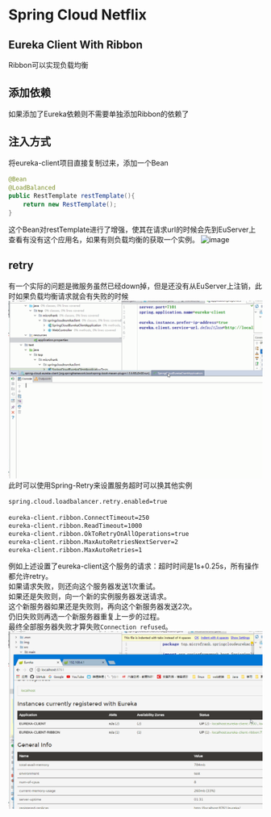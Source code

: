 # Spring Cloud Netflix
## Eureka Client With Ribbon
Ribbon可以实现负载均衡
## 添加依赖
如果添加了Eureka依赖则不需要单独添加Ribbon的依赖了
## 注入方式
将eureka-client项目直接复制过来，添加一个Bean
```java
@Bean
@LoadBalanced
public RestTemplate restTemplate(){
	return new RestTemplate();
}
```
这个Bean对restTemplate进行了增强，使其在请求url的时候会先到EuServer上查看有没有这个应用名，如果有则负载均衡的获取一个实例。
![image](img/ribbon.gif)
## retry
有一个实际的问题是微服务虽然已经down掉，但是还没有从EuServer上注销，此时如果负载均衡请求就会有失败的时候
![image](img/ribbon2.gif)
此时可以使用Spring-Retry来设置服务超时可以换其他实例
```
spring.cloud.loadbalancer.retry.enabled=true

eureka-client.ribbon.ConnectTimeout=250
eureka-client.ribbon.ReadTimeout=1000
eureka-client.ribbon.OkToRetryOnAllOperations=true
eureka-client.ribbon.MaxAutoRetriesNextServer=2
eureka-client.ribbon.MaxAutoRetries=1

```
例如上述设置了eureka-client这个服务的请求：超时时间是1s+0.25s，所有操作都允许retry。  
如果请求失败，则还向这个服务器发送1次重试。  
如果还是失败则，向一个新的实例服务器发送请求。   
这个新服务器如果还是失败则，再向这个新服务器发送2次。  
仍旧失败则再选一个新服务器重复上一步的过程。   
最终全部服务器失败才算失败`Connection refused`。
![image](img/ribbon3.gif)
